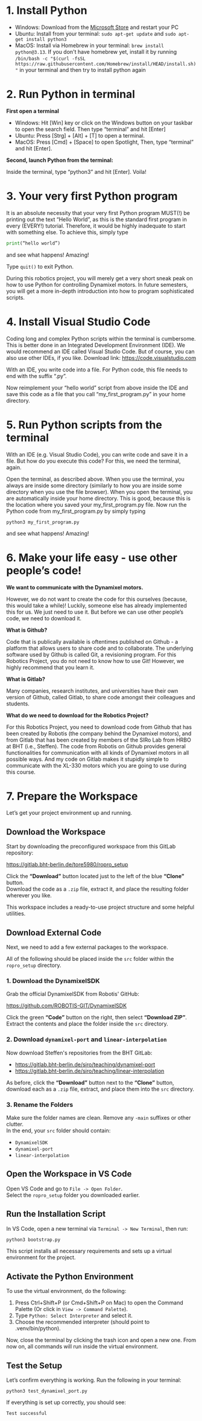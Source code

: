 # 1. Install Python

- Windows: Download from the [Microsoft Store](https://apps.microsoft.com/detail/9PNRBTZXMB4Z?hl=neutral&gl=DE&ocid=pdpshare) and restart your PC
- Ubuntu: Install from your terminal: `sudo apt-get update` and `sudo apt-get install python3`
- MacOS: Install via Homebrew in your terminal: `brew install python@3.13`. If you don't have homebrew yet, install it by running `/bin/bash -c "$(curl -fsSL https://raw.githubusercontent.com/Homebrew/install/HEAD/install.sh)"` in your terminal and then try to install python again

# 2. Run Python in terminal

**First open a terminal**
- Windows:  Hit [Win] key or click on the Windows button on your taskbar to open the search field. Then type “terminal” and hit [Enter]
- Ubuntu: Press [Strg] + [Alt] + [T] to open a terminal.
- MacOS: Press [Cmd] + [Space] to open Spotlight, Then, type “terminal” and hit [Enter].

**Second, launch Python from the terminal:**

Inside the terminal, type “python3” and hit [Enter]. Voila!

# 3. Your very first Python program

It is an absolute necessity that your very first Python program MUST(!) be printing out the
text “Hello World”, as this is the standard first program in every (EVERY!) tutorial. Therefore,
it would be highly inadequate to start with something else. To achieve this, simply type

``` python
print(“hello world”)
```

and see what happens! Amazing!

Type `quit()` to exit Python.

During this robotics project, you will merely get a very short sneak peak on how to use
Python for controlling Dynamixel motors. In future semesters, you will get a more in-depth
introduction into how to program sophisticated scripts.

# 4. Install Visual Studio Code

Coding long and complex Python scripts within the terminal is cumbersome. This is better
done in an Integrated Development Environment (IDE). We would recommend an IDE called
Visual Studio Code. But of course, you can also use other IDEs, if you like. Download link:
https://code.visualstudio.com

With an IDE, you write code into a file. For Python code, this file needs to end with the suffix
“.py”.

Now reimplement your “hello world” script from above inside the IDE and save this code as a
file that you call “my_first_program.py” in your home directory.

# 5. Run Python scripts from the terminal

With an IDE (e.g. Visual Studio Code), you can write code and save it in a file. But how do
you execute this code? For this, we need the terminal, again.

Open the terminal, as described above. When you use the terminal, you always are inside
some directory (similarly to how you are inside some directory when you use the file
browser). When you open the terminal, you are automatically inside your home directory.
This is good, because this is the location where you saved your my_first_program.py file.
Now run the Python code from my_first_program.py by simply typing

``` shell
python3 my_first_program.py
```

and see what happens! Amazing!

# 6. Make your life easy - use other people’s code!

**We want to communicate with the Dynamixel motors.**

However, we do not want to create the code for this ourselves (because, this would take a
while)! Luckily, someone else has already implemented this for us. We just need to use it.
But before we can use other people’s code, we need to download it.

**What is Github?**

Code that is publically available is oftentimes published on Github - a platform that allows
users to share code and to collaborate. The underlying software used by Github is called Git,
a revisioning program. For this Robotics Project, you do not need to know how to use Git!
However, we highly recommend that you learn it.

**What is Gitlab?**

Many companies, research institutes, and universities have their own version of Github,
called Gitlab, to share code amongst their colleagues and students.

**What do we need to download for the Robotics Project?**

For this Robotics Project, you need to download code from Github that has been created by
Robotis (the company behind the Dynamixel motors), and from Gitlab that has been created
by members of the SIRo Lab from HRBO at BHT (i.e., Steffen). The code from Robotis
on Github provides general functionalities for communication with all kinds of Dynamixel
motors in all possible ways. And my code on Gitlab makes it stupidly simple to communicate
with the XL-330 motors which you are going to use during this course.

# 7. Prepare the Workspace

Let’s get your project environment up and running.

## Download the Workspace

Start by downloading the preconfigured workspace from this GitLab repository:

https://gitlab.bht-berlin.de/tore5980/ropro_setup

Click the **“Download”** button located just to the left of the blue **“Clone”** button.  
Download the code as a `.zip` file, extract it, and place the resulting folder wherever you like.

This workspace includes a ready-to-use project structure and some helpful utilities.

## Download External Code

Next, we need to add a few external packages to the workspace.

All of the following should be placed inside the `src` folder within the `ropro_setup` directory.

### 1. Download the DynamixelSDK

Grab the official DynamixelSDK from Robotis' GitHub:

https://github.com/ROBOTIS-GIT/DynamixelSDK

Click the green **“Code”** button on the right, then select **“Download ZIP”**.  
Extract the contents and place the folder inside the `src` directory.

### 2. Download `dynamixel-port` and `linear-interpolation`

Now download Steffen's repositories from the BHT GitLab:

- https://gitlab.bht-berlin.de/siro/teaching/dynamixel-port  
- https://gitlab.bht-berlin.de/siro/teaching/linear-interpolation

As before, click the **“Download”** button next to the **“Clone”** button, download each as a `.zip` file, extract, and place them into the `src` directory.

### 3. Rename the Folders

Make sure the folder names are clean. Remove any `-main` suffixes or other clutter.  
In the end, your `src` folder should contain:

- `DynamixelSDK`
- `dynamixel-port`
- `linear-interpolation`

## Open the Workspace in VS Code

Open VS Code and go to `File -> Open Folder`.  
Select the `ropro_setup` folder you downloaded earlier.

## Run the Installation Script

In VS Code, open a new terminal via `Terminal -> New Terminal`, then run:

```bash
python3 bootstrap.py
```

This script installs all necessary requirements and sets up a virtual environment for the project.

## Activate the Python Environment

To use the virtual environment, do the following:

1.	Press Ctrl+Shift+P (or Cmd+Shift+P on Mac) to open the Command Palette (Or click in `View -> Command Palette`).
2.	Type `Python: Select Interpreter` and select it.
3.	Choose the recommended interpreter (should point to .venv/bin/python).

Now, close the terminal by clicking the trash icon and open a new one. From now on, all commands will run inside the virtual environment.

## Test the Setup

Let’s confirm everything is working. Run the following in your terminal:

```shell
python3 test_dynamixel_port.py
```

If everything is set up correctly, you should see:

```shell
Test successful
```